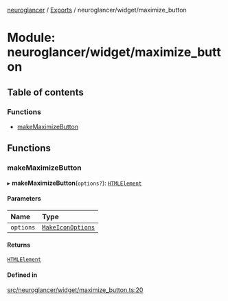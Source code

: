 [neuroglancer](../README.md) / [Exports](../modules.md) / neuroglancer/widget/maximize\_button

# Module: neuroglancer/widget/maximize\_button

## Table of contents

### Functions

- [makeMaximizeButton](neuroglancer_widget_maximize_button.md#makemaximizebutton)

## Functions

### makeMaximizeButton

▸ **makeMaximizeButton**(`options?`): [`HTMLElement`](main_module._internal_.md#htmlelement)

#### Parameters

| Name | Type |
| :------ | :------ |
| `options` | [`MakeIconOptions`](../interfaces/neuroglancer_widget_icon.MakeIconOptions.md) |

#### Returns

[`HTMLElement`](main_module._internal_.md#htmlelement)

#### Defined in

[src/neuroglancer/widget/maximize_button.ts:20](https://github.com/ActiveBrainAtlas2/neuroglancer/blob/034b457d/src/neuroglancer/widget/maximize_button.ts#L20)
